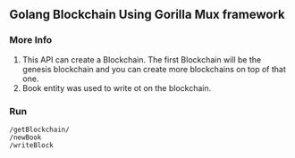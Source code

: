 ## Golang Blockchain Using Gorilla Mux framework

### More Info

1. This API can create a Blockchain. The first Blockchain will be the genesis blockchain and you can create more blockchains on top of that one.
2. Book entity was used to write ot on the blockchain.

### Run

```
/getBlockchain/
/newBook
/writeBlock
```

